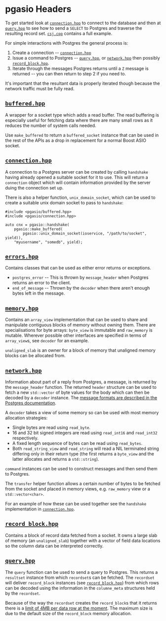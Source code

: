 # pgasio Headers

To get started look at [`connection.hpp`](./connection.hpp#L9) to connect to the database and then at [`query.hpp`](./query.hpp#L9) to see how to send a `SELECT` to Postgres and traverse the resulting record set. [`csj.cpp`](./../../examples/csj.cpp) contains a full example.

For simple interactions with Postgres the general process is:

1. Create a connection --  [`connection.hpp`](./connection.hpp#L9)
2. Issue a command to Postgres -- [`query.hpp`](./query.hpp#L9), or [`network.hpp`](./network.hpp#L9) then possibly [`record_block.hpp`](./record_block.hpp#L9).
3. Iterate through the messages Postgres returns until a `Z` message is returned -- you can then return to step 2 if you need to.

It's important that the resultant data is properly iterated though because the network traffic must be fully read.


## [`buffered.hpp`](./buffered.hpp#L9)

A wrapper for a socket type which adds a read buffer. The read buffering is especially useful for fetching data where there are many small rows as it reduces the number of system calls needed.

Use `make_buffered` to return a `buffered_socket` instance that can be used in the rest of the APIs as a drop in replacement for a normal Boost ASIO socket.


## [`connection.hpp`](./connection.hpp#L9)

A connection to a Postgres server can be created by calling `handshake` having already opened a suitable socket for it to use. This will return a `connection` object which will contain information provided by the server duing the connection set up.

There is also a helper function, `unix_domain_socket`, which can be used to create a suitable unix domain socket to pass to `handshake`:

    #include <pgasio/buffered.hpp>
    #include <pgasio/connection.hpp>

    auto cnx = pgasio::handshake(
        pgasio::make_buffered(
            pgasio::unix_domain_socket(ioservice, "/path/to/socket", yield)),
        "myusername", "somedb", yield);


## [`errors.hpp`](./errors.hpp#L9)

Contains classes that can be used as either error returns or exceptions.

* `postgres_error` -- This is thrown by `message_header` when Postgres returns an error to the client.
* `end_of_message` -- Thrown by the `decoder` when there aren't enough bytes left in the message.


## [`memory.hpp`](./memory.hpp#L9)

Contains an `array_view` implementation that can be used to share and manipulate contiguous blocks of memory without owning them. There are specialisations for byte arrays: `byte_view` is immutable and `raw_memory` is mutable. Wherever possible other interfaces are specified in terms of `array_view`s, see `decoder` for an example.

`unaligned_slab` is an owner for a block of memory that unaligned memory blocks can be allocated from.


## [`network.hpp`](./network.hpp#L9)

Information about part of a reply from Postgres, a message, is returned by the `message_header` function. The returned `header` structure can be used to fetch a new `std::vector` of byte values for the body which can then be decoded by a `decoder` instance. The [message formats are described in the Postgres documentation](https://www.postgresql.org/docs/current/static/protocol-message-formats.html).

A `decoder` takes a view of some memory so can be used with most memory allocation strategies:

* Single bytes are read using `read_byte`.
* 16 and 32 bit signed integers are read using `read_int16` and `read_int32` respectively.
* A fixed length sequence of bytes can be read using `read_bytes`.
* Both `read_string_view` and `read_string` will read a NIL terminated string differing only in their return type (the first returns a `byte_view` and the latter allocates and returns a `std::string`).

`command` instances can be used to construct messages and then send them to Postgres.

The `transfer` helper function allows a certain number of bytes to be fetched from the socket and placed in memory views, e.g. `raw_memory` view or a `std::vector<char>`.

For an example of how these can be used together see the `handshake` implementation in [`connection.hpp`](./connection.hpp#L21).


## [`record_block.hpp`](./record_block.hpp#L9)

Contains a block of record data fetched from a socket. It owns a large slab of memory (an `unaligned_slab`) together with a vector of field data locations so the column data can be interpreted correctly.


## [`query.hpp`](./query.hpp#L9)

The `query` function can be used to send a query to Postgres. This returns a `resultset` instance from which `recordset`s can be fetched. The `recordset` will deliver `record_block` instances (see [`record_block.hpp`](./record_block.hpp#L9)) from which rows can be decoded using the information in the `columne_meta` structures held by the `recordset`.

Because of the way the `recordset` creates the `record_block`s that it returns there is a [limit of 4MB per data row at the moment](https://github.com/KayEss/pgasio/issues/3). The maximum size is due to the default size of the `record_block` memory allocation.

